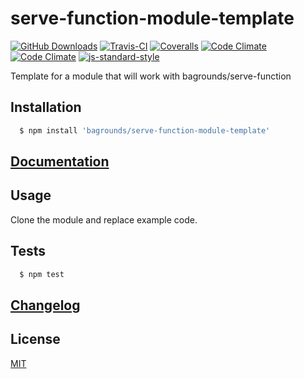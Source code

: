 # serve-function-module-template

[![GitHub Downloads][github-img]][github-url]
[![Travis-CI][travis-img]][travis-url]
[![Coveralls][coveralls-img]][coveralls-url]
[![Code Climate][codeclimate-img]][codeclimate-url]
[![Code Climate][codeclimate-issues-img]][codeclimate-issues-url]
[![js-standard-style][standard-img]][standard-url]


Template for a module that will work with bagrounds/serve-function

## Installation

``` bash
  $ npm install 'bagrounds/serve-function-module-template'
```

## [Documentation][gh-pages-url]


## Usage
Clone the module and replace example code.


## Tests
``` bash
  $ npm test
```


## [Changelog][changelog-url]

## License
[MIT][license-url]


[changelog-url]: CHANGELOG.md

[license-url]: LICENSE

[standard-img]: https://img.shields.io/badge/code%20style-standard-brightgreen.svg
[standard-url]: http://standardjs.com/

[github-img]: https://img.shields.io/github/downloads/bagrounds/serve-function-module-template/total.svg
[github-url]: https://github.com/bagrounds/serve-function-module-template

[travis-img]: https://img.shields.io/travis/bagrounds/serve-function-module-template/master.svg
[travis-url]: https://travis-ci.org/bagrounds/serve-function-module-template

[coveralls-img]: https://coveralls.io/repos/github/bagrounds/serve-function-module-template/badge.svg?branch=master
[coveralls-url]: https://coveralls.io/github/bagrounds/serve-function-module-template?branch=master

[codeclimate-img]: https://codeclimate.com/github/bagrounds/serve-function-module-template/badges/gpa.svg
[codeclimate-url]: https://codeclimate.com/github/bagrounds/serve-function-module-template

[codeclimate-issues-img]: https://codeclimate.com/github/bagrounds/serve-function-module-template/badges/issue_count.svg
[codeclimate-issues-url]: https://codeclimate.com/github/bagrounds/serve-function-module-template/issues

[gh-pages-url]: http://bagrounds.github.io/serve-function-module-template